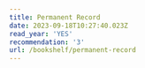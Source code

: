 ```yaml
---
title: Permanent Record
date: 2023-09-18T10:27:40.023Z
read_year: 'YES'
recommendation: '3'
url: /bookshelf/permanent-record
---
```



